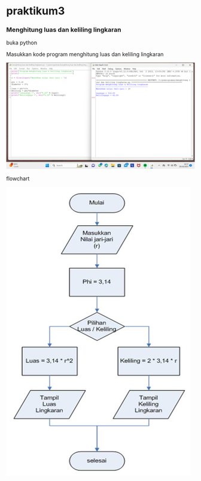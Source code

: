 # praktikum3
### Menghitung luas dan keliling lingkaran
<p>buka python</p>
<p>Masukkan kode program menghitung luas dan keliling lingkaran</p>

![gambar 1](screenshot/ss1.png)

<p>flowchart</p>

![gambar 1](screenshot/ss2.png)
